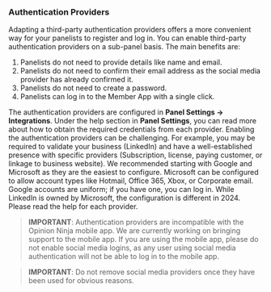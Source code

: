 ### Authentication Providers
Adapting a third-party authentication providers offers a more convenient way for your panelists to register and log in. You can enable third-party authentication providers on a sub-panel basis. The main benefits are:

1) Panelists do not need to provide details like name and email.
2) Panelists do not need to confirm their email address as the social media provider has already confirmed it.
3) Panelists do not need to create a password.
4) Panelists can log in to the Member App with a single click.

The authentication providers are configured in **Panel Settings -> Integrations**. Under the help section in **Panel Settings**, you can read more about how to obtain the required credentials from each provider. Enabling the authentication providers can be challenging. For example, you may be required to validate your business (LinkedIn) and have a well-established presence with specific providers (Subscription, license, paying customer, or linkage to business website). We recommended starting with Google and Microsoft as they are the easiest to configure. Microsoft can be configured to allow account types like Hotmail, Office 365, Xbox, or Corporate email. Google accounts are uniform; if you have one, you can log in. While LinkedIn is owned by Microsoft, the configuration is different in 2024. Please read the help for each provider.

> **IMPORTANT**: Authentication providers are incompatible with the Opinion Ninja mobile app. We are currently working on bringing support to the mobile app. If you are using the mobile app, please do not enable social media logins, as any user using social media authentication will not be able to log in to the mobile app.

> **IMPORTANT**: Do not remove social media providers once they have been used for obvious reasons.
